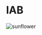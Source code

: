 # IAB
![sunflower](https://user-images.githubusercontent.com/86425791/134005575-fe42399d-586c-4e72-ab8a-836176a0cf72.jpg)
